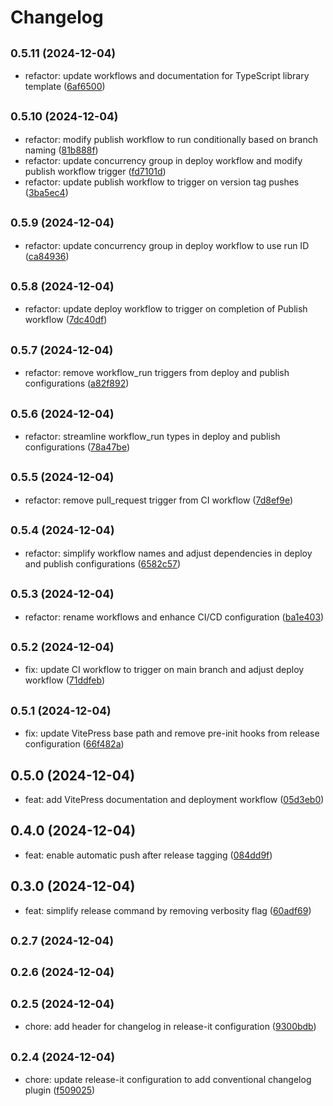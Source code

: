 # Changelog

## <small>0.5.11 (2024-12-04)</small>

- refactor: update workflows and documentation for TypeScript library template ([6af6500](https://github.com/fvena/typescript-library-template.git/commit/6af6500))

## <small>0.5.10 (2024-12-04)</small>

- refactor: modify publish workflow to run conditionally based on branch naming ([81b888f](https://github.com/mattpocock/tt-package-demo/commit/81b888f))
- refactor: update concurrency group in deploy workflow and modify publish workflow trigger ([fd7101d](https://github.com/mattpocock/tt-package-demo/commit/fd7101d))
- refactor: update publish workflow to trigger on version tag pushes ([3ba5ec4](https://github.com/mattpocock/tt-package-demo/commit/3ba5ec4))

## <small>0.5.9 (2024-12-04)</small>

- refactor: update concurrency group in deploy workflow to use run ID ([ca84936](https://github.com/mattpocock/tt-package-demo/commit/ca84936))

## <small>0.5.8 (2024-12-04)</small>

- refactor: update deploy workflow to trigger on completion of Publish workflow ([7dc40df](https://github.com/mattpocock/tt-package-demo/commit/7dc40df))

## <small>0.5.7 (2024-12-04)</small>

- refactor: remove workflow_run triggers from deploy and publish configurations ([a82f892](https://github.com/mattpocock/tt-package-demo/commit/a82f892))

## <small>0.5.6 (2024-12-04)</small>

- refactor: streamline workflow_run types in deploy and publish configurations ([78a47be](https://github.com/mattpocock/tt-package-demo/commit/78a47be))

## <small>0.5.5 (2024-12-04)</small>

- refactor: remove pull_request trigger from CI workflow ([7d8ef9e](https://github.com/mattpocock/tt-package-demo/commit/7d8ef9e))

## <small>0.5.4 (2024-12-04)</small>

- refactor: simplify workflow names and adjust dependencies in deploy and publish configurations ([6582c57](https://github.com/mattpocock/tt-package-demo/commit/6582c57))

## <small>0.5.3 (2024-12-04)</small>

- refactor: rename workflows and enhance CI/CD configuration ([ba1e403](https://github.com/mattpocock/tt-package-demo/commit/ba1e403))

## <small>0.5.2 (2024-12-04)</small>

- fix: update CI workflow to trigger on main branch and adjust deploy workflow ([71ddfeb](https://github.com/mattpocock/tt-package-demo/commit/71ddfeb))

## <small>0.5.1 (2024-12-04)</small>

- fix: update VitePress base path and remove pre-init hooks from release configuration ([66f482a](https://github.com/mattpocock/tt-package-demo/commit/66f482a))

## 0.5.0 (2024-12-04)

- feat: add VitePress documentation and deployment workflow ([05d3eb0](https://github.com/mattpocock/tt-package-demo/commit/05d3eb0))

## 0.4.0 (2024-12-04)

- feat: enable automatic push after release tagging ([084dd9f](https://github.com/mattpocock/tt-package-demo/commit/084dd9f))

## 0.3.0 (2024-12-04)

- feat: simplify release command by removing verbosity flag ([60adf69](https://github.com/mattpocock/tt-package-demo/commit/60adf69))

## <small>0.2.7 (2024-12-04)</small>

## <small>0.2.6 (2024-12-04)</small>

## <small>0.2.5 (2024-12-04)</small>

- chore: add header for changelog in release-it configuration ([9300bdb](https://github.com/mattpocock/tt-package-demo/commit/9300bdb))

## <small>0.2.4 (2024-12-04)</small>

- chore: update release-it configuration to add conventional changelog plugin ([f509025](https://github.com/mattpocock/tt-package-demo/commit/f509025))
